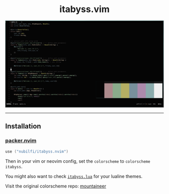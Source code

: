 <h1 align="center">itabyss.vim</h1>

<p align="center" 

![img](scrots/display.png) 

</p>

***

## Installation

### [packer.nvim](https://github.com/wbthomason/packer.nvim)

```lua
use ("nubilfi/itabyss.nvim")
```

Then in your vim or neovim config, set the `colorscheme` to `colorscheme itabyss`.

You might also want to check [`itabyss.lua`](https://github.com/nubilfi/itabyss.vim/tree/main/autoload/lualine/themes) for your lualine themes.

Visit the original colorscheme repo: [mountaineer](https://github.com/TheNiteCoder/mountaineer.vim)
